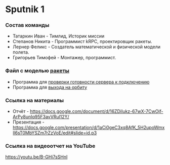 # Sputnik 1
### Состав команды
- Татаркин Иван - Тимлид, Историк миссии
- Степанов Никита - Программист kRPC, проектировщик ракеты.
- Лернер Феликс - Создатель математической и физической модели полета.
- Григорьев Тимофей - Монтажер, программист.

### Файл с моделью [ракеты](https://github.com/n0w3e/projectVRKT/blob/main/programming/Sputnik%20-%201.craft)

- Программа для [проверки готовности сервера к подключению](programming/StatusCheck.py)
- Программа для [выхода на орбиту](programming/Orbit.py)

### Ссылка на материалы
- Отчёт - https://docs.google.com/document/d/16ZDiIukz-67wX-7CwOjf-ArPy8unIq95F3avVRul12Y/
- Презентация - https://docs.google.com/presentation/d/1aCi0geC3xq8AfK_5H2upoWmxll6sT0MbYSZm7rZzVoE/edit#slide=id.p3


### Ссылка на видеоотчет на YouTube
https://youtu.be/B-GHi7sSHnI

